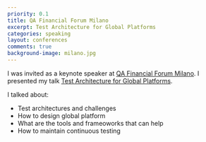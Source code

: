 ```yaml
---
priority: 0.1
title: QA Financial Forum Milano
excerpt: Test Architecture for Global Platforms
categories: speaking
layout: conferences
comments: true
background-image: milano.jpg
---
```


I was invited as a keynote speaker at [QA Financial Forum Milano](https://www.qa-financial.com/events/the-qa-financial-forum-milano-2020). I presented my talk [Test Architecture for Global Platforms](https://speakerdeck.com/milan_kuveljic/test-architecture-for-global-platforms-qa-financial-forum-milano-2020). 

I talked about:

- Test architectures and challenges
- How to design global platform
- What are the tools and frameoworks that can help
- How to maintain continuous testing